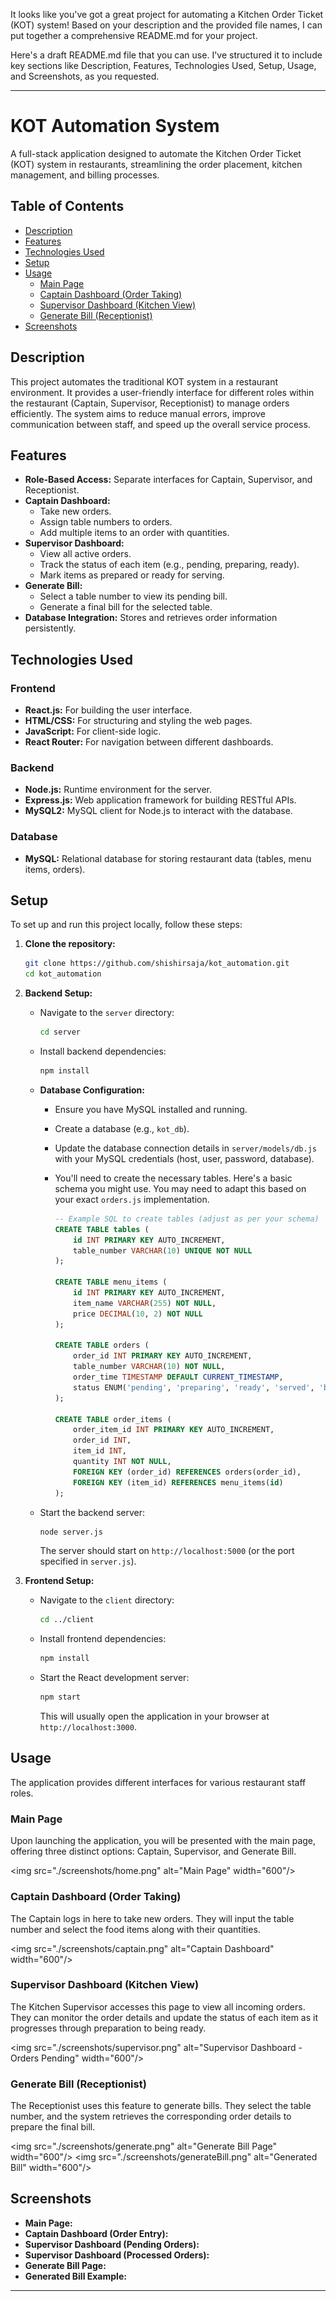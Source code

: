 It looks like you've got a great project for automating a Kitchen Order Ticket (KOT) system\! Based on your description and the provided file names, I can put together a comprehensive README.md for your project.

Here's a draft README.md file that you can use. I've structured it to include key sections like Description, Features, Technologies Used, Setup, Usage, and Screenshots, as you requested.

-----

# KOT Automation System

A full-stack application designed to automate the Kitchen Order Ticket (KOT) system in restaurants, streamlining the order placement, kitchen management, and billing processes.

## Table of Contents

  - [Description](https://www.google.com/search?q=%23description)
  - [Features](https://www.google.com/search?q=%23features)
  - [Technologies Used](https://www.google.com/search?q=%23technologies-used)
  - [Setup](https://www.google.com/search?q=%23setup)
  - [Usage](https://www.google.com/search?q=%23usage)
      - [Main Page](https://www.google.com/search?q=%23main-page)
      - [Captain Dashboard (Order Taking)](https://www.google.com/search?q=%23captain-dashboard-order-taking)
      - [Supervisor Dashboard (Kitchen View)](https://www.google.com/search?q=%23supervisor-dashboard-kitchen-view)
      - [Generate Bill (Receptionist)](https://www.google.com/search?q=%23generate-bill-receptionist)
  - [Screenshots](https://www.google.com/search?q=%23screenshots)

## Description

This project automates the traditional KOT system in a restaurant environment. It provides a user-friendly interface for different roles within the restaurant (Captain, Supervisor, Receptionist) to manage orders efficiently. The system aims to reduce manual errors, improve communication between staff, and speed up the overall service process.

## Features

  * **Role-Based Access:** Separate interfaces for Captain, Supervisor, and Receptionist.
  * **Captain Dashboard:**
      * Take new orders.
      * Assign table numbers to orders.
      * Add multiple items to an order with quantities.
  * **Supervisor Dashboard:**
      * View all active orders.
      * Track the status of each item (e.g., pending, preparing, ready).
      * Mark items as prepared or ready for serving.
  * **Generate Bill:**
      * Select a table number to view its pending bill.
      * Generate a final bill for the selected table.
  * **Database Integration:** Stores and retrieves order information persistently.

## Technologies Used

### Frontend

  * **React.js:** For building the user interface.
  * **HTML/CSS:** For structuring and styling the web pages.
  * **JavaScript:** For client-side logic.
  * **React Router:** For navigation between different dashboards.

### Backend

  * **Node.js:** Runtime environment for the server.
  * **Express.js:** Web application framework for building RESTful APIs.
  * **MySQL2:** MySQL client for Node.js to interact with the database.

### Database

  * **MySQL:** Relational database for storing restaurant data (tables, menu items, orders).

## Setup

To set up and run this project locally, follow these steps:

1.  **Clone the repository:**

    ```bash
    git clone https://github.com/shishirsaja/kot_automation.git
    cd kot_automation
    ```

2.  **Backend Setup:**

      * Navigate to the `server` directory:
        ```bash
        cd server
        ```
      * Install backend dependencies:
        ```bash
        npm install
        ```
      * **Database Configuration:**
          * Ensure you have MySQL installed and running.

          * Create a database (e.g., `kot_db`).

          * Update the database connection details in `server/models/db.js` with your MySQL credentials (host, user, password, database).

          * You'll need to create the necessary tables. Here's a basic schema you might use. You may need to adapt this based on your exact `orders.js` implementation.

            ```sql
            -- Example SQL to create tables (adjust as per your schema)
            CREATE TABLE tables (
                id INT PRIMARY KEY AUTO_INCREMENT,
                table_number VARCHAR(10) UNIQUE NOT NULL
            );

            CREATE TABLE menu_items (
                id INT PRIMARY KEY AUTO_INCREMENT,
                item_name VARCHAR(255) NOT NULL,
                price DECIMAL(10, 2) NOT NULL
            );

            CREATE TABLE orders (
                order_id INT PRIMARY KEY AUTO_INCREMENT,
                table_number VARCHAR(10) NOT NULL,
                order_time TIMESTAMP DEFAULT CURRENT_TIMESTAMP,
                status ENUM('pending', 'preparing', 'ready', 'served', 'billed') DEFAULT 'pending'
            );

            CREATE TABLE order_items (
                order_item_id INT PRIMARY KEY AUTO_INCREMENT,
                order_id INT,
                item_id INT,
                quantity INT NOT NULL,
                FOREIGN KEY (order_id) REFERENCES orders(order_id),
                FOREIGN KEY (item_id) REFERENCES menu_items(id)
            );
            ```
      * Start the backend server:
        ```bash
        node server.js
        ```
        The server should start on `http://localhost:5000` (or the port specified in `server.js`).

3.  **Frontend Setup:**

      * Navigate to the `client` directory:
        ```bash
        cd ../client
        ```
      * Install frontend dependencies:
        ```bash
        npm install
        ```
      * Start the React development server:
        ```bash
        npm start
        ```
        This will usually open the application in your browser at `http://localhost:3000`.

## Usage

The application provides different interfaces for various restaurant staff roles.

### Main Page

Upon launching the application, you will be presented with the main page, offering three distinct options: Captain, Supervisor, and Generate Bill.

\<img src="./screenshots/home.png" alt="Main Page" width="600"/\>

### Captain Dashboard (Order Taking)

The Captain logs in here to take new orders. They will input the table number and select the food items along with their quantities.

\<img src="./screenshots/captain.png" alt="Captain Dashboard" width="600"/\>

### Supervisor Dashboard (Kitchen View)

The Kitchen Supervisor accesses this page to view all incoming orders. They can monitor the order details and update the status of each item as it progresses through preparation to being ready.

\<img src="./screenshots/supervisor.png" alt="Supervisor Dashboard - Orders Pending" width="600"/\>


### Generate Bill (Receptionist)

The Receptionist uses this feature to generate bills. They select the table number, and the system retrieves the corresponding order details to prepare the final bill.

\<img src="./screenshots/generate.png" alt="Generate Bill Page" width="600"/\>
\<img src="./screenshots/generateBill.png" alt="Generated Bill" width="600"/\>

## Screenshots

  * **Main Page:**
  * **Captain Dashboard (Order Entry):**
  * **Supervisor Dashboard (Pending Orders):**
  * **Supervisor Dashboard (Processed Orders):**
  * **Generate Bill Page:**
  * **Generated Bill Example:**

-----
